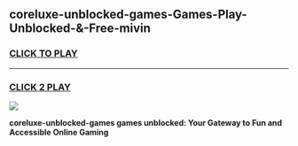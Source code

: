 
## coreluxe-unblocked-games-Games-Play-Unblocked-&-Free-mivin
<h3>
<a href="https://premium76.site?title=coreluxe-unblocked-games&ref=24A">CLICK TO PLAY</a></h3>
<hr>

<h3>
<a href="https://premium76.site?title=coreluxe-unblocked-games&ref=24A">CLICK 2 PLAY</a>
  
</h3>

<a href="https://premium76.site?title=coreluxe-unblocked-games&ref=24A"><img src="https://clearcache.store/games.png"></a>


**coreluxe-unblocked-games games unblocked: Your Gateway to Fun and Accessible Online Gaming**
